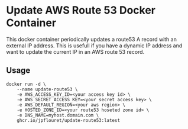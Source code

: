 # Update AWS Route 53 Docker Container

This docker container periodically updates a route53 A record with an external
IP address. This is usefull if you have a dynamic IP address and want to update
the current IP in an AWS route 53 record.

## Usage

```
docker run -d \
    --name update-route53 \
    -e AWS_ACCESS_KEY_ID=<your access key id> \
    -e AWS_SECRET_ACCESS_KEY=<your secret access key> \
    -e AWS_DEFAULT_REGION=<your aws region> \
    -e HOSTED_ZONE_ID=<your route53 hoseted zone id> \
    -e DNS_NAME=myhost.domain.com \
    ghcr.io/jpflouret/update-route53:latest
```
